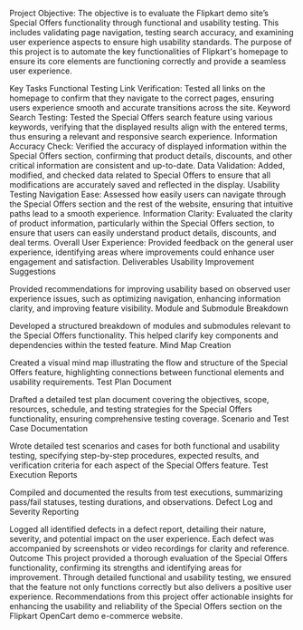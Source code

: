 
Project Objective:
The objective is to evaluate the Flipkart demo site’s Special Offers functionality through functional and usability testing. This includes validating page navigation, testing search accuracy, and examining user experience aspects to ensure high usability standards.
The purpose of this project is to automate the key functionalities of Flipkart's homepage to ensure its core elements are functioning correctly and provide a seamless user experience.

Key Tasks
Functional Testing
Link Verification: Tested all links on the homepage to confirm that they navigate to the correct pages, ensuring users experience smooth and accurate transitions across the site.
Keyword Search Testing: Tested the Special Offers search feature using various keywords, verifying that the displayed results align with the entered terms, thus ensuring a relevant and responsive search experience.
Information Accuracy Check: Verified the accuracy of displayed information within the Special Offers section, confirming that product details, discounts, and other critical information are consistent and up-to-date.
Data Validation: Added, modified, and checked data related to Special Offers to ensure that all modifications are accurately saved and reflected in the display.
Usability Testing
Navigation Ease: Assessed how easily users can navigate through the Special Offers section and the rest of the website, ensuring that intuitive paths lead to a smooth experience.
Information Clarity: Evaluated the clarity of product information, particularly within the Special Offers section, to ensure that users can easily understand product details, discounts, and deal terms.
Overall User Experience: Provided feedback on the general user experience, identifying areas where improvements could enhance user engagement and satisfaction.
Deliverables
Usability Improvement Suggestions

Provided recommendations for improving usability based on observed user experience issues, such as optimizing navigation, enhancing information clarity, and improving feature visibility.
Module and Submodule Breakdown

Developed a structured breakdown of modules and submodules relevant to the Special Offers functionality. This helped clarify key components and dependencies within the tested feature.
Mind Map Creation

Created a visual mind map illustrating the flow and structure of the Special Offers feature, highlighting connections between functional elements and usability requirements.
Test Plan Document

Drafted a detailed test plan document covering the objectives, scope, resources, schedule, and testing strategies for the Special Offers functionality, ensuring comprehensive testing coverage.
Scenario and Test Case Documentation

Wrote detailed test scenarios and cases for both functional and usability testing, specifying step-by-step procedures, expected results, and verification criteria for each aspect of the Special Offers feature.
Test Execution Reports

Compiled and documented the results from test executions, summarizing pass/fail statuses, testing durations, and observations.
Defect Log and Severity Reporting

Logged all identified defects in a defect report, detailing their nature, severity, and potential impact on the user experience. Each defect was accompanied by screenshots or video recordings for clarity and reference.
Outcome
This project provided a thorough evaluation of the Special Offers functionality, confirming its strengths and identifying areas for improvement. Through detailed functional and usability testing, we ensured that the feature not only functions correctly but also delivers a positive user experience. Recommendations from this project offer actionable insights for enhancing the usability and reliability of the Special Offers section on the Flipkart OpenCart demo e-commerce website.
